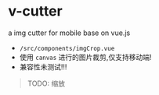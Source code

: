 # v-cutter 
a img cutter for mobile base on vue.js

- `/src/components/imgCrop.vue`
- 使用 `canvas` 进行的图片裁剪,仅支持移动端!
- 兼容性未测试!!!

>TODO: 缩放

